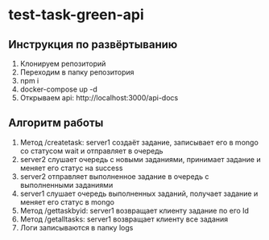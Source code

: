# test-task-green-api
## Инструкция по развёртыванию
1. Клонируем репозиторий
2. Переходим в папку репозитория
3. npm i
4. docker-compose up -d
5. Открываем api: http://localhost:3000/api-docs
## Алгоритм работы
1. Метод /createtask: server1 создаёт задание, записывает его в mongo со статусом wait и отправляет в очередь
2. server2 слушает очередь с новыми заданиями, принимает задание и меняет его статус на success
3. server2 отправляет выполненное задание в очередь с выполненными заданиями
4. server1 слушает очередь выполненных заданий, получает задание и меняет его статус в mongo
5. Метод /gettaskbyid: server1 возвращает клиенту задание по его Id
6. Метод /getalltasks: server1 возвращает клиенту все задания
7. Логи записываются в папку logs
